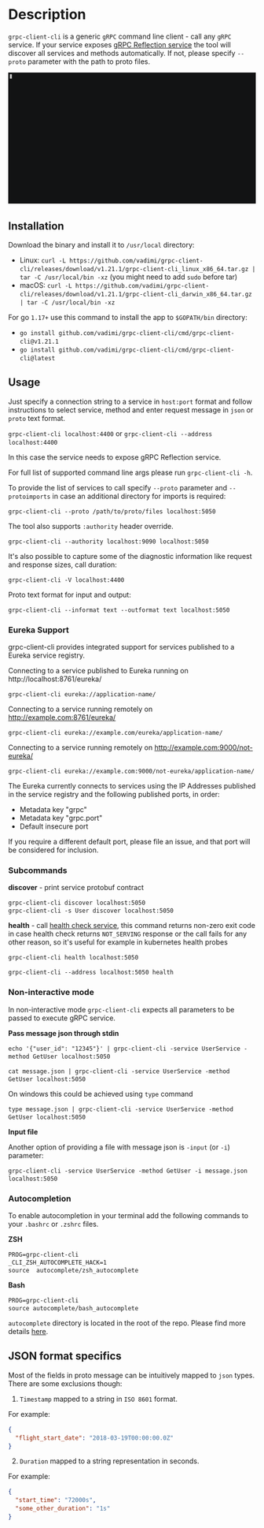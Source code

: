 # Description

`grpc-client-cli` is a generic `gRPC` command line client - call any `gRPC` service. If your service exposes [gRPC Reflection service](https://github.com/grpc/grpc-proto/blob/master/grpc/reflection/v1/reflection.proto) the tool will discover all services and methods automatically. If not, please specify `--proto` parameter with the path to proto files.

![](images/demo.gif)

## Installation

Download the binary and install it to `/usr/local` directory:

- Linux: `curl -L https://github.com/vadimi/grpc-client-cli/releases/download/v1.21.1/grpc-client-cli_linux_x86_64.tar.gz | tar -C /usr/local/bin -xz` (you might need to add `sudo` before tar)
- macOS: `curl -L https://github.com/vadimi/grpc-client-cli/releases/download/v1.21.1/grpc-client-cli_darwin_x86_64.tar.gz | tar -C /usr/local/bin -xz`

For go `1.17+` use this command to install the app to `$GOPATH/bin` directory:

- `go install github.com/vadimi/grpc-client-cli/cmd/grpc-client-cli@v1.21.1`
- `go install github.com/vadimi/grpc-client-cli/cmd/grpc-client-cli@latest`

## Usage

Just specify a connection string to a service in `host:port` format and follow instructions to select service, method and enter request message in `json` or `proto` text format.

`grpc-client-cli localhost:4400` or `grpc-client-cli --address localhost:4400`

In this case the service needs to expose gRPC Reflection service.

For full list of supported command line args please run `grpc-client-cli -h`.

To provide the list of services to call specify `--proto` parameter and `--protoimports` in case an additional directory for imports is required:

```
grpc-client-cli --proto /path/to/proto/files localhost:5050
```

The tool also supports `:authority` header override.

```
grpc-client-cli --authority localhost:9090 localhost:5050
```

It's also possible to capture some of the diagnostic information like request and response sizes, call duration:

```
grpc-client-cli -V localhost:4400
```

Proto text format for input and output:

```
grpc-client-cli --informat text --outformat text localhost:5050
```

### Eureka Support

grpc-client-cli provides integrated support for services published to a Eureka service registry.

Connecting to a service published to Eureka running on http://localhost:8761/eureka/

```
grpc-client-cli eureka://application-name/
```

Connecting to a service running remotely on http://example.com:8761/eureka/

```
grpc-client-cli eureka://example.com/eureka/application-name/
```

Connecting to a service running remotely on http://example.com:9000/not-eureka/

```
grpc-client-cli eureka://example.com:9000/not-eureka/application-name/
```

The Eureka currently connects to services using the IP Addresses published in the service registry and the following published ports, in order:

- Metadata key "grpc"
- Metadata key "grpc.port"
- Default insecure port

If you require a different default port, please file an issue, and that port will be considered for inclusion.

### Subcommands

**discover** - print service protobuf contract

```
grpc-client-cli discover localhost:5050
grpc-client-cli -s User discover localhost:5050
```

**health** - call [health check service](https://github.com/grpc/grpc-proto/blob/master/grpc/health/v1/health.proto), this command returns non-zero exit code in case health check returns `NOT_SERVING` response or the call fails for any other reason, so it's useful for example in kubernetes health probes

```
grpc-client-cli health localhost:5050
```

```
grpc-client-cli --address localhost:5050 health
```

### Non-interactive mode

In non-interactive mode `grpc-client-cli` expects all parameters to be passed to execute gRPC service.

**Pass message json through stdin**

```
echo '{"user_id": "12345"}' | grpc-client-cli -service UserService -method GetUser localhost:5050
```

```
cat message.json | grpc-client-cli -service UserService -method GetUser localhost:5050
```

On windows this could be achieved using `type` command

```
type message.json | grpc-client-cli -service UserService -method GetUser localhost:5050
```

**Input file**

Another option of providing a file with message json is `-input` (or `-i`) parameter:

```
grpc-client-cli -service UserService -method GetUser -i message.json localhost:5050
```

### Autocompletion

To enable autocompletion in your terminal add the following commands to your `.bashrc` or `.zshrc` files.

**ZSH**

```
PROG=grpc-client-cli
_CLI_ZSH_AUTOCOMPLETE_HACK=1
source  autocomplete/zsh_autocomplete
```

**Bash**

```
PROG=grpc-client-cli
source autocomplete/bash_autocomplete
```

`autocomplete` directory is located in the root of the repo. Please find more details [here](https://github.com/urfave/cli/blob/master/docs/v2/manual.md#bash-completion).

## JSON format specifics

Most of the fields in proto message can be intuitively mapped to `json` types. There are some exclusions though:

1. `Timestamp` mapped to a string in `ISO 8601` format.

For example:

```json
{
  "flight_start_date": "2018-03-19T00:00:00.0Z"
}
```

2. `Duration` mapped to a string representation in seconds.

For example:

```json
{
  "start_time": "72000s",
  "some_other_duration": "1s"
}
```
